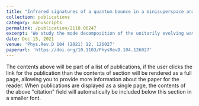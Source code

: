 ```yaml
---
title: "Infrared signatures of a quantum bounce in a minisuperspace analysis of Lemaître-Tolman-Bondi dust collapse"
collection: publications
category: manuscripts
permalink: /publication/2110.06247
excerpt: 'We study the mode decomposition of the unitarily evolving wave packet constructed for the quantum model of spherically symmetric dust collapsing in a marginally bound Lemaître-Tolman-Bondi (LTB) model.'
date: Dec 15, 2021
venue: 'Phys.Rev.D 104 (2021) 12, 126027'
paperurl: 'https://doi.org/10.1103/PhysRevD.104.126027'
---
```

The contents above will be part of a list of publications, if the user clicks the link for the publication than the contents of section will be rendered as a full page, allowing you to provide more information about the paper for the reader. When publications are displayed as a single page, the contents of the above "citation" field will automatically be included below this section in a smaller font.
